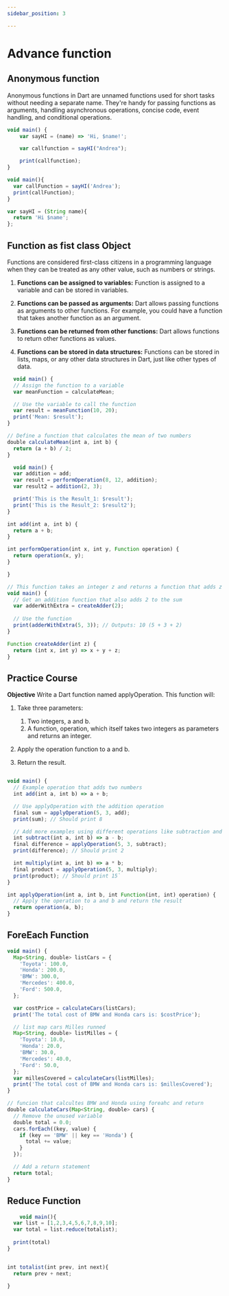 ```yaml
---
sidebar_position: 3

---
```


# Advance  function 


## Anonymous function 



Anonymous functions in Dart are unnamed functions used for short tasks without needing a separate name. They're handy for passing functions as arguments, handling asynchronous operations, concise code, event handling, and conditional operations.


```javascript
void main() {
    var sayHI = (name) => 'Hi, $name!';

    var callfunction = sayHI("Andrea");

    print(callfunction);
}
```

```javascript
void main(){
  var callFunction = sayHI('Andrea');
  print(callFunction);
}

var sayHI = (String name){
  return 'Hi $name';
};


```

## Function as fist class Object

Functions are considered first-class citizens in a programming language when they can be treated as any other value, such as numbers or strings. 

1. **Functions can be assigned to variables:** Function is assigned to a variable and can be stored in variables.

2. **Functions can be passed as arguments:** Dart allows passing functions as arguments to other functions. For example, you could have a function that takes another function as an argument.

3. **Functions can be returned from other functions:** Dart allows functions to return other functions as values.

4. **Functions can be stored in data structures:** Functions can be stored in lists, maps, or any other data structures in Dart, just like other types of data.



```javascript title="Functions can be assigned to variables"
  void main() {
  // Assign the function to a variable
  var meanFunction = calculateMean;

  // Use the variable to call the function
  var result = meanFunction(10, 20);
  print('Mean: $result');
}

// Define a function that calculates the mean of two numbers
double calculateMean(int a, int b) {
  return (a + b) / 2;
}
```

```javascript title="Functions can be passed as arguments:"
  void main() {
  var addition = add;
  var result = performOperation(8, 12, addition);
  var result2 = addition(2, 3);

  print('This is the Result_1: $result');
  print('This is the Result_2: $result2');
}

int add(int a, int b) {
  return a + b;
}

int performOperation(int x, int y, Function operation) {
  return operation(x, y);
}

}
```



```javascript title="Functions can be returned from other functions"
// This function takes an integer z and returns a function that adds z to the sum of two integers
void main() {
  // Get an addition function that also adds 2 to the sum
  var adderWithExtra = createAdder(2);
  
  // Use the function
  print(adderWithExtra(5, 3)); // Outputs: 10 (5 + 3 + 2)
}

Function createAdder(int z) {
  return (int x, int y) => x + y + z;
}

```

## Practice Course
**Objective**
Write a Dart function named applyOperation. This function will:

1. Take three parameters:
    1. Two integers, a and b.
    2. A function, operation, which itself takes two integers as parameters and returns an integer.

2. Apply the operation function to a and b.
3. Return the result.


```javascript

void main() {
  // Example operation that adds two numbers
  int add(int a, int b) => a + b;

  // Use applyOperation with the addition operation
  final sum = applyOperation(5, 3, add);
  print(sum); // Should print 8

  // Add more examples using different operations like subtraction and multiplication
  int subtract(int a, int b) => a - b;
  final difference = applyOperation(5, 3, subtract);
  print(difference); // Should print 2

  int multiply(int a, int b) => a * b;
  final product = applyOperation(5, 3, multiply);
  print(product); // Should print 15`
}

int applyOperation(int a, int b, int Function(int, int) operation) {
  // Apply the operation to a and b and return the result
  return operation(a, b);
}


```

## ForeEach Function

```javascript title="ForeEach"
void main() {
  Map<String, double> listCars = {
    'Toyota': 100.0,
    'Honda': 200.0,
    'BMW': 300.0,
    'Mercedes': 400.0,
    'Ford': 500.0,
  };

  var costPrice = calculateCars(listCars);
  print('The total cost of BMW and Honda cars is: $costPrice');

  // list map cars Milles runned
  Map<String, double> listMilles = {
    'Toyota': 10.0,
    'Honda': 20.0,
    'BMW': 30.0,
    'Mercedes': 40.0,
    'Ford': 50.0,
  };
  var millesCovered = calculateCars(listMilles);
  print('The total cost of BMW and Honda cars is: $millesCovered');
}

// funcion that calcultes BMW and Honda using foreahc and return
double calculateCars(Map<String, double> cars) {
  // Remove the unused variable
  double total = 0.0;
  cars.forEach((key, value) {
    if (key == 'BMW' || key == 'Honda') {
      total += value;
    }
  });

  // Add a return statement
  return total;
}

```

## Reduce Function

```javascript
    void main(){
  var list = [1,2,3,4,5,6,7,8,9,10];
  var total = list.reduce(totalist);
  
  print(total)
}


int totalist(int prev, int next){
  return prev + next;

}
```
